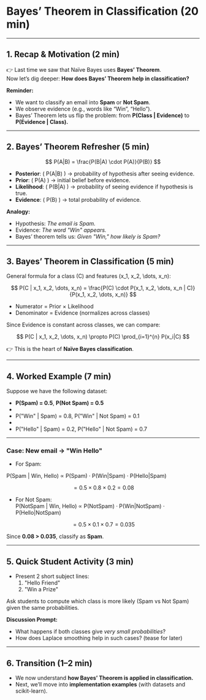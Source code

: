 # Bayes’ Theorem in Classification (20 min)

---

## 1. Recap & Motivation (2 min)

👉 Last time we saw that Naïve Bayes uses **Bayes’ Theorem**.  
Now let’s dig deeper: **How does Bayes’ Theorem help in classification?**

**Reminder:**  
- We want to classify an email into **Spam** or **Not Spam**.  
- We observe evidence (e.g., words like “Win”, “Hello”).  
- Bayes’ Theorem lets us flip the problem: from **P(Class | Evidence)** to **P(Evidence | Class).**

---

## 2. Bayes’ Theorem Refresher (5 min)

$$
P(A|B) = \frac{P(B|A) \cdot P(A)}{P(B)}
$$

- **Posterior**: \( P(A|B) \) → probability of hypothesis after seeing evidence.  
- **Prior**: \( P(A) \) → initial belief before evidence.  
- **Likelihood**: \( P(B|A) \) → probability of seeing evidence if hypothesis is true.  
- **Evidence**: \( P(B) \) → total probability of evidence.  

 **Analogy:**  
- Hypothesis: *The email is Spam.*  
- Evidence: *The word "Win" appears.*  
- Bayes’ theorem tells us: *Given "Win," how likely is Spam?*

---

## 3. Bayes’ Theorem in Classification (5 min)

General formula for a class \(C\) and features \(x_1, x_2, \dots, x_n\):

$$
P(C | x_1, x_2, \dots, x_n) = \frac{P(C) \cdot P(x_1, x_2, \dots, x_n | C)}{P(x_1, x_2, \dots, x_n)}
$$

- Numerator = Prior × Likelihood  
- Denominator = Evidence (normalizes across classes)  

Since Evidence is constant across classes, we can compare:

$$
P(C | x_1, x_2, \dots, x_n) \propto P(C) \prod_{i=1}^{n} P(x_i|C)
$$

👉 This is the heart of **Naïve Bayes classification**.

---

## 4. Worked Example (7 min)

Suppose we have the following dataset:

- **P(Spam) = 0.5**, **P(Not Spam) = 0.5**
- 
- P("Win" | Spam) = 0.8, P("Win" | Not Spam) = 0.1
- 
- P("Hello" | Spam) = 0.2, P("Hello" | Not Spam) = 0.7  

---

### Case: New email → "Win Hello"

- For Spam:
  
P(Spam | Win, Hello) ∝ P(Spam) · P(Win|Spam) · P(Hello|Spam)

$$
= 0.5 \times 0.8 \times 0.2 = 0.08
$$

- For Not Spam:  
P(NotSpam | Win, Hello) ∝ P(NotSpam) · P(Win|NotSpam) · P(Hello|NotSpam)


$$
= 0.5 \times 0.1 \times 0.7 = 0.035
$$

 Since **0.08 > 0.035**, classify as **Spam**.

---

## 5. Quick Student Activity (3 min)

- Present 2 short subject lines:  
  1. "Hello Friend"  
  2. "Win a Prize"  

Ask students to compute which class is more likely (Spam vs Not Spam) given the same probabilities.  

**Discussion Prompt:**  
- What happens if both classes give *very small probabilities*?  
- How does Laplace smoothing help in such cases? (tease for later)

---

## 6. Transition (1–2 min)

- We now understand **how Bayes’ Theorem is applied in classification.**  
- Next, we’ll move into **implementation examples** (with datasets and scikit-learn).
